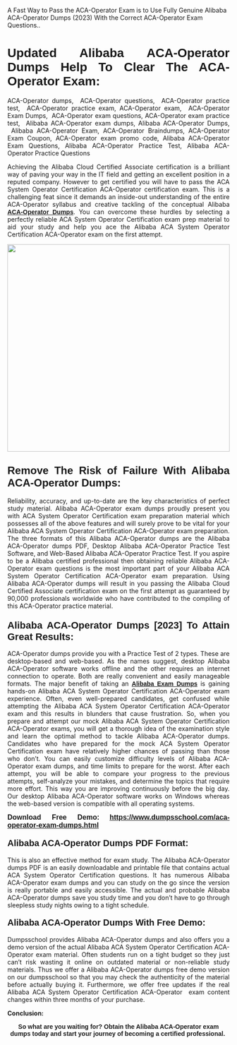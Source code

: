 <p>A Fast Way to Pass the ACA-Operator Exam is to Use Fully Genuine Alibaba ACA-Operator Dumps (2023) With the Correct ACA-Operator Exam Questions..</p>

<h1 style="text-align: justify;"><strong><span style="font-family:Verdana,Geneva,sans-serif;">Updated Alibaba ACA-Operator Dumps Help To Clear The ACA-Operator Exam:</span></strong></h1>

<p style="text-align: justify;">ACA-Operator dumps,  ACA-Operator questions,  ACA-Operator practice test,  ACA-Operator practice exam, ACA-Operator exam,  ACA-Operator Exam Dumps,  ACA-Operator exam questions, ACA-Operator exam practice test,  Alibaba ACA-Operator exam dumps, Alibaba ACA-Operator Dumps,  Alibaba ACA-Operator Exam, ACA-Operator Braindumps, ACA-Operator Exam Coupon, ACA-Operator exam promo code, Alibaba ACA-Operator Exam Questions, Alibaba ACA-Operator Practice Test, Alibaba ACA-Operator Practice Questions</p>

<p style="text-align: justify;">Achieving the Alibaba Cloud Certified Associate certification is a brilliant way of paving your way in the IT field and getting an excellent position in a reputed company. However to get certified you will have to pass the ACA System Operator Certification ACA-Operator certification exam. This is a challenging feat since it demands an inside-out understanding of the entire ACA-Operator syllabus and creative tackling of the conceptual Alibaba <a href="https://www.dumpsschool.com/aca-operator-exam-dumps.html"><span style="font-family:Verdana,Geneva,sans-serif;"><strong>ACA-Operator Dumps</strong></span></a>. You can overcome these hurdles by selecting a perfectly reliable ACA System Operator Certification exam prep material to aid your study and help you ace the Alibaba ACA System Operator Certification ACA-Operator exam on the first attempt.</p>

<p style="text-align: justify;"><a href="https://www.dumpsschool.com/aca-operator-exam-dumps.html"><img alt="" src="https://lh3.googleusercontent.com/pw/AL9nZEXTnx-h3VAwmQ42NpyJBmUK-fANKF8vsH2hymHVf8ycIwJ47iI4Qn_pkCv8nx_DV5UvAc8WAssduHJKtvkHIPf8d8IQFAZC6offZ_lfhXQ5UUBSi1Ff8m31hLznjs03QyiSesC6U3Rcr4jLl4JRY5US=w904-h513-no" style="width: 100%; height: 470px;" /></a></p>

<h2 style="text-align: justify;"><span style="font-size:24px;"><span style="font-family:Verdana,Geneva,sans-serif;"><strong>Remove The Risk of Failure With Alibaba ACA-Operator Dumps:</strong></span></span></h2>

<p style="text-align: justify;">Reliability, accuracy, and up-to-date are the key characteristics of perfect study material. Alibaba ACA-Operator exam dumps proudly present you with ACA System Operator Certification exam preparation material which possesses all of the above features and will surely prove to be vital for your Alibaba ACA System Operator Certification ACA-Operator exam preparation. The three formats of this Alibaba ACA-Operator dumps are the Alibaba ACA-Operator dumps PDF, Desktop Alibaba ACA-Operator Practice Test Software, and Web-Based Alibaba ACA-Operator Practice Test. If you aspire to be a Alibaba certified professional then obtaining reliable Alibaba ACA-Operator exam questions is the most important part of your Alibaba ACA System Operator Certification ACA-Operator exam preparation. Using Alibaba ACA-Operator dumps will result in you passing the Alibaba Cloud Certified Associate certification exam on the first attempt as guaranteed by 90,000 professionals worldwide who have contributed to the compiling of this ACA-Operator practice material.</p>

<h3 style="text-align: justify;"><span style="font-family:Verdana,Geneva,sans-serif;"><strong><span style="font-size:22px;">Alibaba ACA-Operator Dumps [2023] To Attain Great Results:</span></strong></span></h3>

<p style="text-align: justify;">ACA-Operator dumps provide you with a Practice Test of 2 types. These are desktop-based and web-based. As the names suggest, desktop Alibaba ACA-Operator software works offline and the other requires an internet connection to operate. Both are really convenient and easily manageable formats. The major benefit of taking an <a href="https://www.dumpsschool.com/alibaba-braindumps.html"><span style="font-family:Verdana,Geneva,sans-serif;"><strong>Alibaba Exam Dumps</strong></span></a> is gaining hands-on Alibaba ACA System Operator Certification ACA-Operator exam experience. Often, even well-prepared candidates, get confused while attempting the Alibaba ACA System Operator Certification ACA-Operator exam and this results in blunders that cause frustration. So, when you prepare and attempt our mock Alibaba ACA System Operator Certification ACA-Operator exams, you will get a thorough idea of the examination style and learn the optimal method to tackle Alibaba ACA-Operator dumps. Candidates who have prepared for the mock ACA System Operator Certification exam have relatively higher chances of passing than those who don’t. You can easily customize difficulty levels of Alibaba ACA-Operator exam dumps, and time limits to prepare for the worst. After each attempt, you will be able to compare your progress to the previous attempts, self-analyze your mistakes, and determine the topics that require more effort. This way you are improving continuously before the big day. Our desktop Alibaba ACA-Operator software works on Windows whereas the web-based version is compatible with all operating systems.</p>

<p style="text-align: justify;"><strong><span style="font-family:Verdana,Geneva,sans-serif;"><span style="font-size:16px;">Download Free Demo:</span></span> <span style="font-family:Verdana,Geneva,sans-serif;"><span style="font-size:16px;"><a href="https://www.dumpsschool.com/aca-operator-exam-dumps.html">https://www.dumpsschool.com/aca-operator-exam-dumps.html</a></span></span></strong></p>

<h4 style="text-align: justify;"><strong><span style="font-size:20px;"><span style="font-family:Verdana,Geneva,sans-serif;">Alibaba ACA-Operator Dumps PDF Format:</span></span></strong></h4>

<p style="text-align: justify;">This is also an effective method for exam study. The Alibaba ACA-Operator dumps PDF is an easily downloadable and printable file that contains actual ACA System Operator Certification questions. It has numerous Alibaba ACA-Operator exam dumps and you can study on the go since the version is really portable and easily accessible. The actual and probable Alibaba ACA-Operator dumps save you study time and you don’t have to go through sleepless study nights owing to a tight schedule.</p>

<h4 style="text-align: justify;"><span style="font-size:20px;"><strong><span style="font-family:Verdana,Geneva,sans-serif;">Alibaba ACA-Operator Dumps With Free Demo:</span></strong></span></h4>

<p style="text-align: justify;">Dumpsschool provides Alibaba ACA-Operator dumps and also offers you a demo version of the actual Alibaba ACA System Operator Certification ACA-Operator exam material. Often students run on a tight budget so they just can’t risk wasting it online on outdated material or non-reliable study materials. Thus we offer a Alibaba ACA-Operator dumps free demo version on our dumpsschool so that you may check the authenticity of the material before actually buying it. Furthermore, we offer free updates if the real Alibaba ACA System Operator Certification ACA-Operator  exam content changes within three months of your purchase.</p>

<p style="text-align: justify;"><strong>Conclusion:</strong></p>

<p style="text-align: center;"><span style="font-family:Verdana,Geneva,sans-serif;"><strong>So what are you waiting for? Obtain the Alibaba ACA-Operator exam dumps today and start your journey of becoming a certified professional.</strong> </span></p>
